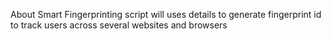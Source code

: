About
Smart Fingerprinting script will uses details to generate fingerprint id to track users across several websites and browsers
